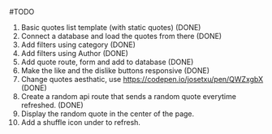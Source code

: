 #TODO 

01. Basic quotes list template (with static quotes)  (DONE)
02. Connect a database and load the quotes from there (DONE)
03. Add filters using category (DONE)
04. Add filters using Author (DONE)
05. Add quote route, form and add to database (DONE)
06. Make the like and the dislike buttons responsive (DONE)
07. Change quotes aesthatic, use https://codepen.io/josetxu/pen/QWZxgbX  (DONE)
08. Create a random api route that sends a random quote everytime refreshed. (DONE)
09. Display the random quote in the center of the page.
10. Add a shuffle icon under to refresh. 

